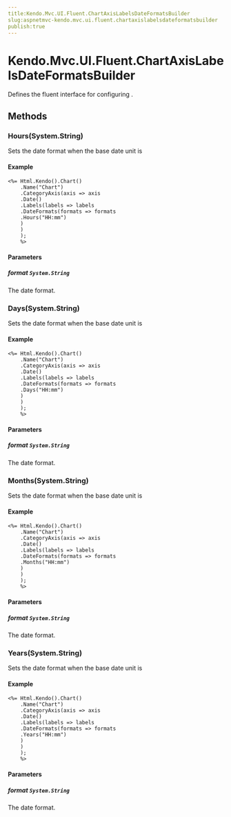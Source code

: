 ```yaml
---
title:Kendo.Mvc.UI.Fluent.ChartAxisLabelsDateFormatsBuilder
slug:aspnetmvc-kendo.mvc.ui.fluent.chartaxislabelsdateformatsbuilder
publish:true
---
```


# Kendo.Mvc.UI.Fluent.ChartAxisLabelsDateFormatsBuilder

Defines the fluent interface for configuring .

## Methods

### Hours(System.String)
Sets the date format when the base date unit is

#### Example
    <%= Html.Kendo().Chart()
        .Name("Chart")
        .CategoryAxis(axis => axis
        .Date()
        .Labels(labels => labels
        .DateFormats(formats => formats
        .Hours("HH:mm")
        )
        )
        );
        %>

#### Parameters

##### format `System.String`
The date format.

### Days(System.String)
Sets the date format when the base date unit is

#### Example
    <%= Html.Kendo().Chart()
        .Name("Chart")
        .CategoryAxis(axis => axis
        .Date()
        .Labels(labels => labels
        .DateFormats(formats => formats
        .Days("HH:mm")
        )
        )
        );
        %>

#### Parameters

##### format `System.String`
The date format.

### Months(System.String)
Sets the date format when the base date unit is

#### Example
    <%= Html.Kendo().Chart()
        .Name("Chart")
        .CategoryAxis(axis => axis
        .Date()
        .Labels(labels => labels
        .DateFormats(formats => formats
        .Months("HH:mm")
        )
        )
        );
        %>

#### Parameters

##### format `System.String`
The date format.

### Years(System.String)
Sets the date format when the base date unit is

#### Example
    <%= Html.Kendo().Chart()
        .Name("Chart")
        .CategoryAxis(axis => axis
        .Date()
        .Labels(labels => labels
        .DateFormats(formats => formats
        .Years("HH:mm")
        )
        )
        );
        %>

#### Parameters

##### format `System.String`
The date format.